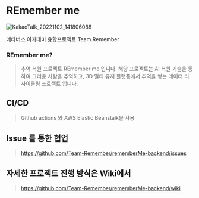 # REmember me

![KakaoTalk_20221102_141806088](https://user-images.githubusercontent.com/108619623/204216982-a0001dae-c574-4e66-a891-5c190a2b16ce.png)

메타버스 아카데미 융합프로젝트  Team.Remember
### REmember me?
>추억 복원 프로젝트 REmember me 입니다.
해당 프로젝트는 AI 복원 기술을 통하여 그리운 사람을 추억하고, 3D 멀티 유저 플랫폼에서 추억을 쌓는 데이터 리사이클링 프로젝트 입니다.

## CI/CD
>Github actions 와 AWS Elastic Beanstalk을 사용

## Issue 를 통한 협업
>https://github.com/Team-Remember/rememberMe-backend/issues


## 자세한 프로젝트 진행 방식은 Wiki에서
>https://github.com/Team-Remember/rememberMe-backend/wiki
